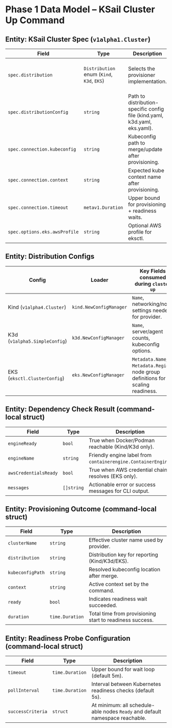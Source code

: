# Phase 1 Data Model – KSail Cluster Up Command

## Entity: KSail Cluster Spec (`v1alpha1.Cluster`)

| Field | Type | Description | Notes |
|-------|------|-------------|-------|
| `spec.distribution` | `Distribution` enum (`Kind`, `K3d`, `EKS`) | Selects the provisioner implementation. | Must be validated before executing the command. |
| `spec.distributionConfig` | `string` | Path to distribution-specific config file (kind.yaml, k3d.yaml, eks.yaml). | Resolved relative to workspace using config-manager helpers. |
| `spec.connection.kubeconfig` | `string` | Kubeconfig path to merge/update after provisioning. | Defaults to `~/.kube/config`; expanded via `pathutils`. |
| `spec.connection.context` | `string` | Expected kube context name after provisioning. | Used to switch active context and to validate readiness. |
| `spec.connection.timeout` | `metav1.Duration` | Upper bound for provisioning + readiness waits. | Defaults to 5 minutes; flag-overridable. |
| `spec.options.eks.awsProfile` | `string` | Optional AWS profile for eksctl. | When empty rely on ambient credentials. |

## Entity: Distribution Configs

| Config | Loader | Key Fields consumed during `cluster up` |
|--------|--------|-----------------------------------------|
| Kind (`v1alpha4.Cluster`) | `kind.NewConfigManager` | `Name`, networking/node settings needed for provider. |
| K3d (`v1alpha5.SimpleConfig`) | `k3d.NewConfigManager` | `Name`, server/agent counts, kubeconfig options. |
| EKS (`eksctl.ClusterConfig`) | `eks.NewConfigManager` | `Metadata.Name`, `Metadata.Region`, node group definitions for scaling readiness. |

## Entity: Dependency Check Result (command-local struct)

| Field | Type | Description |
|-------|------|-------------|
| `engineReady` | `bool` | True when Docker/Podman reachable (Kind/K3d only). |
| `engineName` | `string` | Friendly engine label from `containerengine.ContainerEngine`. |
| `awsCredentialsReady` | `bool` | True when AWS credential chain resolves (EKS only). |
| `messages` | `[]string` | Actionable error or success messages for CLI output. |

## Entity: Provisioning Outcome (command-local struct)

| Field | Type | Description |
|-------|------|-------------|
| `clusterName` | `string` | Effective cluster name used by provider. |
| `distribution` | `string` | Distribution key for reporting (Kind/K3d/EKS). |
| `kubeconfigPath` | `string` | Resolved kubeconfig location after merge. |
| `context` | `string` | Active context set by the command. |
| `ready` | `bool` | Indicates readiness wait succeeded. |
| `duration` | `time.Duration` | Total time from provisioning start to readiness success. |

## Entity: Readiness Probe Configuration (command-local struct)

| Field | Type | Description |
|-------|------|-------------|
| `timeout` | `time.Duration` | Upper bound for wait loop (default 5m). |
| `pollInterval` | `time.Duration` | Interval between Kubernetes readiness checks (default 5s). |
| `successCriteria` | `struct` | At minimum: all schedule-able nodes `Ready` and default namespace reachable. |
